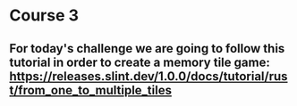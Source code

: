 # Course 3

## For today's challenge we are going to follow this tutorial in order to  create a memory tile game: https://releases.slint.dev/1.0.0/docs/tutorial/rust/from_one_to_multiple_tiles